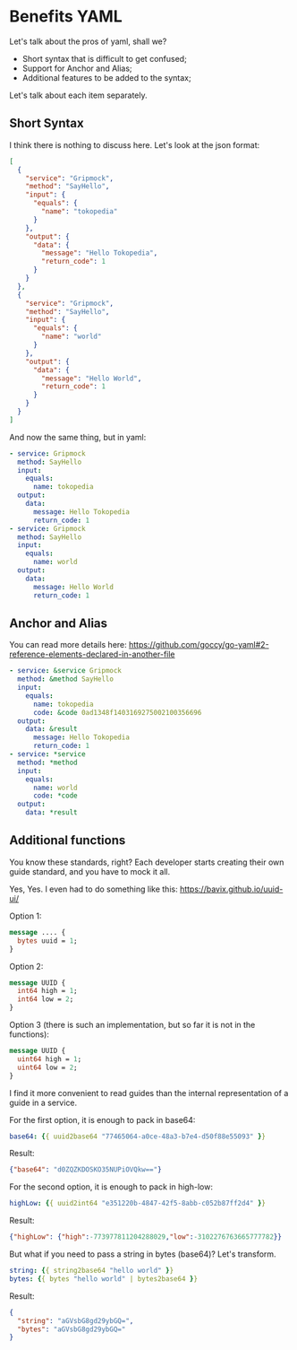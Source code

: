 # Benefits YAML

Let's talk about the pros of yaml, shall we?
- Short syntax that is difficult to get confused;
- Support for Anchor and Alias;
- Additional features to be added to the syntax;

Let's talk about each item separately.

## Short Syntax

I think there is nothing to discuss here. Let's look at the json format:
```json
[
  {
    "service": "Gripmock",
    "method": "SayHello",
    "input": {
      "equals": {
        "name": "tokopedia"
      }
    },
    "output": {
      "data": {
        "message": "Hello Tokopedia",
        "return_code": 1
      }
    }
  },
  {
    "service": "Gripmock",
    "method": "SayHello",
    "input": {
      "equals": {
        "name": "world"
      }
    },
    "output": {
      "data": {
        "message": "Hello World",
        "return_code": 1
      }
    }
  }
]
```

And now the same thing, but in yaml:
```yaml
- service: Gripmock
  method: SayHello
  input:
    equals:
      name: tokopedia
  output:
    data:
      message: Hello Tokopedia
      return_code: 1
- service: Gripmock
  method: SayHello
  input:
    equals:
      name: world
  output:
    data:
      message: Hello World
      return_code: 1
```

## Anchor and Alias

You can read more details here: https://github.com/goccy/go-yaml#2-reference-elements-declared-in-another-file

```yaml
- service: &service Gripmock
  method: &method SayHello
  input:
    equals:
      name: tokopedia
      code: &code 0ad1348f1403169275002100356696
  output:
    data: &result
      message: Hello Tokopedia
      return_code: 1
- service: *service
  method: *method
  input:
    equals:
      name: world
      code: *code
  output:
    data: *result
```

## Additional functions

You know these standards, right? Each developer starts creating their own guide standard, and you have to mock it all.

Yes, Yes. I even had to do something like this: https://bavix.github.io/uuid-ui/

Option 1:
```protobuf
message .... {
  bytes uuid = 1;
}
```

Option 2:
```protobuf
message UUID {
  int64 high = 1;
  int64 low = 2;
}
```

Option 3 (there is such an implementation, but so far it is not in the functions):
```protobuf
message UUID {
  uint64 high = 1;
  uint64 low = 2;
}
```

I find it more convenient to read guides than the internal representation of a guide in a service.

For the first option, it is enough to pack in base64:
```yaml
base64: {{ uuid2base64 "77465064-a0ce-48a3-b7e4-d50f88e55093" }}
```

Result:
```json
{"base64": "d0ZQZKDOSKO35NUPiOVQkw=="}
```

For the second option, it is enough to pack in high-low:
```yaml
highLow: {{ uuid2int64 "e351220b-4847-42f5-8abb-c052b87ff2d4" }}
```

Result:
```json
{"highLow": {"high":-773977811204288029,"low":-3102276763665777782}}
```

But what if you need to pass a string in bytes (base64)? Let's transform.
```yaml
string: {{ string2base64 "hello world" }}
bytes: {{ bytes "hello world" | bytes2base64 }}
```

Result:
```json
{
  "string": "aGVsbG8gd29ybGQ=",
  "bytes": "aGVsbG8gd29ybGQ="
}
```
